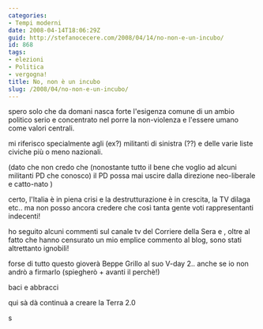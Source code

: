 ```yaml
---
categories:
- Tempi moderni
date: 2008-04-14T18:06:29Z
guid: http://stefanocecere.com/2008/04/14/no-non-e-un-incubo/
id: 868
tags:
- elezioni
- Politica
- vergogna!
title: No, non è un incubo
slug: /2008/04/no-non-e-un-incubo/
---
```


spero solo che da domani nasca forte l'esigenza comune di un ambio politico serio e concentrato nel porre la non-violenza e l'essere umano come valori centrali.

mi riferisco specialmente agli (ex?) militanti di sinistra (??) e delle varie liste civiche più o meno nazionali.

(dato che non credo che (nonostante tutto il bene che voglio ad alcuni militanti PD che conosco) il PD possa mai uscire dalla direzione neo-liberale e catto-nato )

certo, l'Italia è in piena crisi e la destrutturazione è in crescita, la TV dilaga etc.. ma non posso ancora credere che così tanta gente voti rappresentanti indecenti!

ho seguito alcuni commenti sul canale tv del Corriere della Sera e , oltre al fatto che hanno censurato un mio emplice commento al blog, sono stati altrettanto ignobili!

forse di tutto questo gioverà Beppe Grillo al suo V-day 2.. anche se io non andrò a firmarlo (spiegherò + avanti il perchè!)

baci e abbracci
  
qui sà dà continuà a creare la Terra 2.0

s